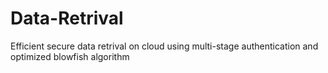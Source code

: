 # Data-Retrival
Efficient secure data retrival on cloud using multi-stage authentication and optimized blowfish algorithm
